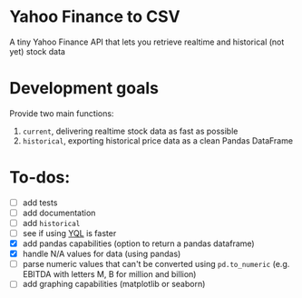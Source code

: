 # Yahoo Finance to CSV
A tiny Yahoo Finance API that lets you retrieve realtime and historical (not yet) stock data

# Development goals
Provide two main functions:
1. `current`, delivering realtime stock data as fast as possible
2. `historical`, exporting historical price data as a clean Pandas DataFrame

# To-dos:
- [ ] add tests
- [ ] add documentation
- [ ] add `historical`
- [ ] see if using [YQL](https://github.com/lukaszbanasiak/yahoo-finance/blob/master/yahoo_finance/yql.py) is faster
- [x] add pandas capabilities (option to return a pandas dataframe)
- [x] handle N/A values for data (using pandas)
- [ ] parse numeric values that can't be converted using `pd.to_numeric` (e.g. EBITDA with letters M, B for million and billion)
- [ ] add graphing capabilities (matplotlib or seaborn)
